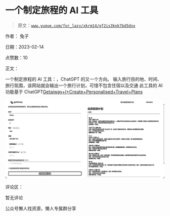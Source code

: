 # 一个制定旅程的 AI 工具

> 原文：[`www.yuque.com/for_lazy/xkrm14/gf2is3knk7bd5dnx`](https://www.yuque.com/for_lazy/xkrm14/gf2is3knk7bd5dnx)

作者： 兔子

日期：2023-02-14

点赞数：10

正文：

一个制定旅程的 AI 工具：，ChatGPT 的又一个方向。 输入旅行目的地、时间、旅行氛围，该网站就会输出一个旅行计划，可惜不包含住宿以及交通 此工具的 AI 功能基于 ChatGPT[Getaiway+I+Create+Personalised+Travel+Plans](https://getaiway.com/)

![](img/b90cc60a05520a38b1b197461f8c27a5.png)

评论区：

暂无评论

公众号懒人找资源，懒人专属群分享

